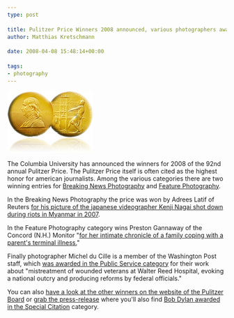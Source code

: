 ```yaml
---
type: post

title: Pulitzer Price Winners 2008 announced, various photographers awarded
author: Matthias Kretschmann

date: 2008-04-08 15:48:14+00:00

tags:
- photography
---
```


![Pulitzer Price](../media/pulitzer.png)

The Columbia University has announced the winners for 2008 of the 92nd annual Pulitzer Price. The Pulitzer Price itself is often cited as the highest honor for american journalists. Among the various categories there are two winning entries for [Breaking News Photography](http://www.pulitzer.org/year/2008/breaking-news-photography) and [Feature Photography](http://www.pulitzer.org/year/2008/feature-photography).

<!-- more -->

In the Breaking News Photography the price was won by Adrees Latif of Reuters [for his picture of the japanese videographer Kenji Nagai shot down during riots in Myanmar in 2007](http://www.pulitzer.org/year/2008/breaking-news-photography/works/).

In the Feature Photography category wins Preston Gannaway of the Concord (N.H.) Monitor "[for her intimate chronicle of a family coping with a parent's terminal illness.](http://www.pulitzer.org/year/2008/feature-photography/works/)"

Finally photographer Michel du Cille is a member of the Washington Post staff, which [was awarded in the Public Service category](http://www.pulitzer.org/year/2008/public-service/) for their work about "mistreatment of wounded veterans at Walter Reed Hospital, evoking a national outcry and producing reforms by federal officials."

You can also [have a look at the other winners on the website of the Pulitzer Board](http://www.pulitzer.org/2008/2008.html) or [grab the press-release](http://www.pulitzer.org/2008/Press%2520Release%2520-%25202008%2520Pulitzer%2520Prizes.pdf) where you'll also find [Bob Dylan awarded in the Special Citation](http://www.pulitzer.org/year/2008/special-citation) category.
